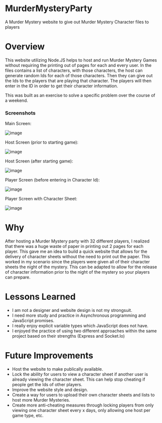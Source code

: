 # MurderMysteryParty
A Murder Mystery website to give out Murder Mystery Character files to players

# Overview
This website utilizing Node.JS helps to host and run Murder Mystery Games without requiring the printing out of pages for each and every user.
In the files contains a list of characters, with those characters, the host can generate random Ids for each of those characters. Then they can give out the Ids to the players that are playing that character. The players will then enter in the ID in order to get their character information.

This was built as an exercise to solve a specific problem over the course of a weekend.

### Screenshots
Main Screen:

![image](https://github.com/JonDoucette/MurderMysteryParty/assets/66710461/151f98ba-ab36-4a92-ac1d-8faa3eb57403)

Host Screen (prior to starting game):

![image](https://github.com/JonDoucette/MurderMysteryParty/assets/66710461/dd4139ba-22d3-435f-b405-08087544f5b7)

Host Screen (after starting game):

![image](https://github.com/JonDoucette/MurderMysteryParty/assets/66710461/bf74e894-15ad-4127-8bf8-7d04e87f9bab)

Player Screen (before entering in Character Id):

![image](https://github.com/JonDoucette/MurderMysteryParty/assets/66710461/bb145b28-7592-4ab8-971a-f93e6453a07a)

Player Screen with Character Sheet:

![image](https://github.com/JonDoucette/MurderMysteryParty/assets/66710461/677a2b97-10f3-4642-bb10-395966c553f7)


# Why
After hosting a Murder Mystery party with 32 different players, I realized that there was a huge waste of paper in printing out 2 pages for each player. This gave me an idea to build a quick website that allows for the delivery of character sheets without the need to print out the paper. This worked in my scenario since the players were given all of their character sheets the night of the mystery. This can be adapted to allow for the release of character information prior to the night of the mystery so your players can prepare.

# Lessons Learned
* I am not a designer and website design is not my strongsuit.
* I need more study and practice in Asynchronous programming and JavaScript promises.
* I really enjoy explicit variable types which JavaScript does not have.
* I enjoyed the practice of using two different approaches within the same project based on their strengths (Express and Socket.Io)


# Future Improvements
* Host the website to make publically available.
* Lock the ability for users to view a character sheet if another user is already viewing the character sheet. This can help stop cheating if people get the Ids of other players.
* Improve the website style and design.
* Create a way for users to upload their own character sheets and lists to host more Murder Mysteries.
* Create more anti-cheating measures through locking players from only viewing one character sheet every x days, only allowing one host per game type, etc. 

